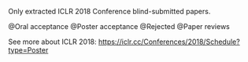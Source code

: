 Only extracted ICLR 2018 Conference blind-submitted papers.

@Oral acceptance
@Poster acceptance
@Rejected
@Paper reviews

See more about ICLR 2018: https://iclr.cc/Conferences/2018/Schedule?type=Poster

